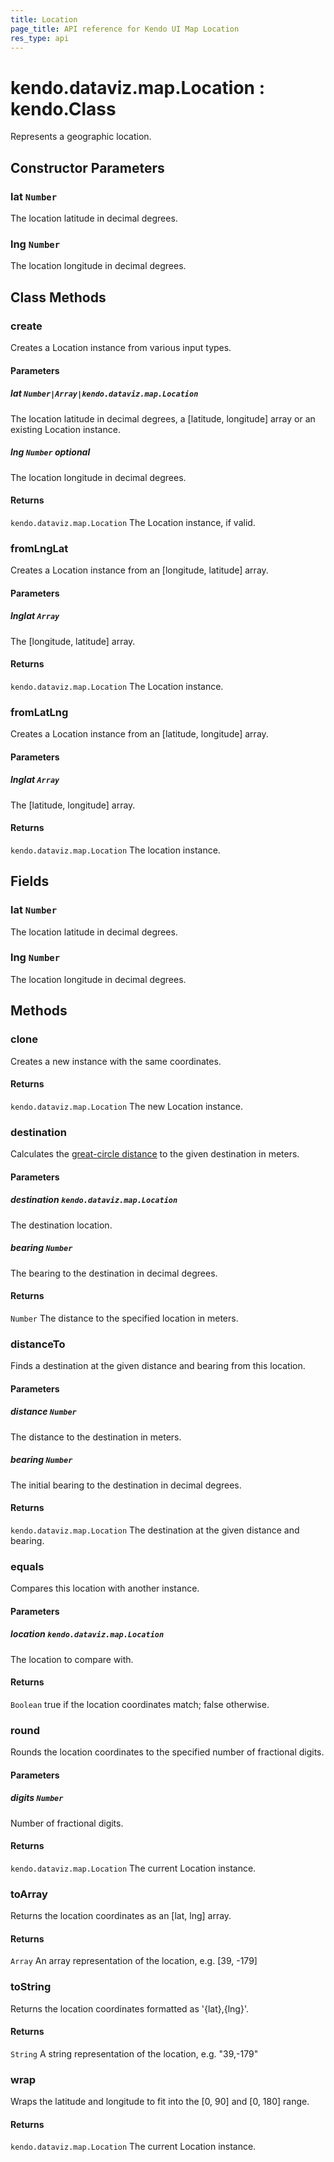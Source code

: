 ```yaml
---
title: Location
page_title: API reference for Kendo UI Map Location
res_type: api
---
```


# kendo.dataviz.map.Location : kendo.Class

Represents a geographic location.

## Constructor Parameters

### lat `Number`
The location latitude in decimal degrees.

### lng `Number`
The location longitude in decimal degrees.


## Class Methods

### create
Creates a Location instance from various input types.

#### Parameters

##### lat `Number|Array|kendo.dataviz.map.Location`
The location latitude in decimal degrees,
a [latitude, longitude] array or
an existing Location instance.

##### lng `Number` *optional*
The location longitude in decimal degrees.

#### Returns
`kendo.dataviz.map.Location` The Location instance, if valid.


### fromLngLat
Creates a Location instance from an [longitude, latitude] array.

#### Parameters

##### lnglat `Array`
The [longitude, latitude] array.

#### Returns
`kendo.dataviz.map.Location` The Location instance.


### fromLatLng
Creates a Location instance from an [latitude, longitude] array.

#### Parameters

##### lnglat `Array`
The [latitude, longitude] array.

#### Returns
`kendo.dataviz.map.Location` The location instance.


## Fields

### lat `Number`
The location latitude in decimal degrees.

### lng `Number`
The location longitude in decimal degrees.


## Methods

### clone
Creates a new instance with the same coordinates.

#### Returns
`kendo.dataviz.map.Location` The new Location instance.


### destination

Calculates the [great-circle distance](https://en.wikipedia.org/wiki/Great-circle_distance)
to the given destination in meters.

#### Parameters

##### destination `kendo.dataviz.map.Location`
The destination location.

##### bearing `Number`
The bearing to the destination in decimal degrees.

#### Returns
`Number` The distance to the specified location in meters.


### distanceTo
Finds a destination at the given distance and bearing from this location.

#### Parameters

##### distance `Number`
The distance to the destination in meters.

##### bearing `Number`
The initial bearing to the destination in decimal degrees.

#### Returns
`kendo.dataviz.map.Location` The destination at the given distance and bearing.


### equals
Compares this location with another instance.

#### Parameters

##### location `kendo.dataviz.map.Location`
The location to compare with.

#### Returns
`Boolean` true if the location coordinates match; false otherwise.


### round
Rounds the location coordinates to the specified number of fractional digits.

#### Parameters

##### digits `Number`
Number of fractional digits.

#### Returns
`kendo.dataviz.map.Location` The current Location instance.


### toArray
Returns the location coordinates as an [lat, lng] array.

#### Returns
`Array` An array representation of the location, e.g. [39, -179]


### toString
Returns the location coordinates formatted as '{lat},{lng}'.

#### Returns
`String` A string representation of the location, e.g. "39,-179"


### wrap
Wraps the latitude and longitude to fit into the [0, 90] and [0, 180] range.

#### Returns
`kendo.dataviz.map.Location` The current Location instance.
